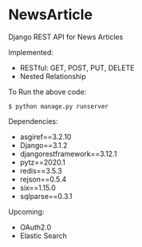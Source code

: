 # NewsArticle
Django REST API for News Articles

Implemented: 
- RESTful: GET, POST, PUT, DELETE
- Nested Relationship

To Run the above code:
```
$ python manage.py runserver
```


Dependencies:
- asgiref==3.2.10
- Django==3.1.2
- djangorestframework==3.12.1
- pytz==2020.1
- redis==3.5.3
- rejson==0.5.4
- six==1.15.0
- sqlparse==0.3.1

Upcoming:
- OAuth2.0
- Elastic Search
